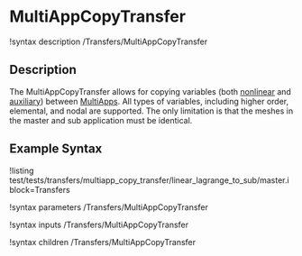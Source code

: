 # MultiAppCopyTransfer


!syntax description /Transfers/MultiAppCopyTransfer

## Description
The MultiAppCopyTransfer allows for copying variables (both [nonlinear](/Variables/index.md) and [auxiliary](/AuxVariables/index.md)) between [MultiApps](/MultiApps/index.md). All types of
variables, including higher order, elemental, and nodal are supported. The only limitation is that the
meshes in the master and sub application must be identical.

## Example Syntax
!listing test/tests/transfers/multiapp_copy_transfer/linear_lagrange_to_sub/master.i block=Transfers

!syntax parameters /Transfers/MultiAppCopyTransfer

!syntax inputs /Transfers/MultiAppCopyTransfer

!syntax children /Transfers/MultiAppCopyTransfer
